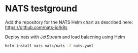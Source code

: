 # NATS testground

Add the repository for the NATS Helm chart as described here:
https://github.com/nats-io/k8s

Deploy nats with JetStream and load balacning using Helm
```bash
helm install nats nats/nats -f nats.yaml
```
